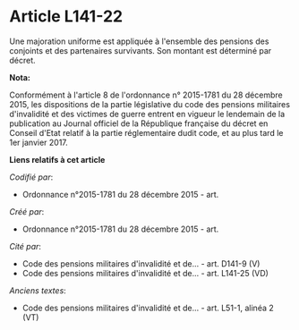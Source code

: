 # Article L141-22

Une majoration uniforme est appliquée à l'ensemble des pensions des conjoints et des partenaires survivants. Son montant est
déterminé par décret.

**Nota:**

Conformément à l'article 8 de l'ordonnance n° 2015-1781 du 28 décembre 2015, les dispositions de la partie législative du
code des pensions militaires d'invalidité et des victimes de guerre entrent en vigueur le lendemain de la publication au
Journal officiel de la République française du décret en Conseil d'Etat relatif à la partie réglementaire dudit code, et au
plus tard le 1er janvier 2017.

**Liens relatifs à cet article**

_Codifié par_:

  - Ordonnance n°2015-1781 du 28 décembre 2015 - art.

_Créé par_:

  - Ordonnance n°2015-1781 du 28 décembre 2015 - art.

_Cité par_:

  - Code des pensions militaires d'invalidité et de... - art. D141-9 (V)
  - Code des pensions militaires d'invalidité et de... - art. L141-25 (VD)

_Anciens textes_:

  - Code des pensions militaires d'invalidité et de... - art. L51-1, alinéa 2 (VT)
